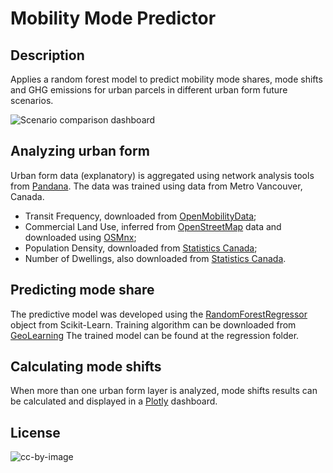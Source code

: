 # Mobility Mode Predictor

## Description
Applies a random forest model to predict mobility mode shares, 
mode shifts and GHG emissions for urban parcels in different
urban form future scenarios.

![](https://raw.githubusercontent.com/nicholas-martino/UrbanMobility/master/images/Dash_Experiments.png "Scenario comparison dashboard")

## Analyzing urban form
Urban form data (explanatory) is aggregated using network analysis tools from [Pandana](https://github.com/UDST/pandana). The data was trained using data from Metro Vancouver, Canada.
* Transit Frequency, downloaded from [OpenMobilityData](https://transitfeeds.com/p/translink-vancouver/29);
* Commercial Land Use, inferred from [OpenStreetMap](https://www.openstreetmap.org/) data and downloaded using [OSMnx](https://github.com/gboeing/osmnx);
* Population Density, downloaded from [Statistics Canada](https://www150.statcan.gc.ca/n1/pub/92-195-x/2011001/other-autre/pop/pop-eng.htm);
* Number of Dwellings, also downloaded from [Statistics Canada](https://www12.statcan.gc.ca/census-recensement/2016/ref/guides/001/98-500-x2016001-eng.cfm). 

## Predicting mode share
The predictive model was developed using the [RandomForestRegressor](https://scikit-learn.org/stable/modules/generated/sklearn.ensemble.RandomForestRegressor.html) 
object from Scikit-Learn. Training algorithm can be downloaded from [GeoLearning](https://github.com/nicholas-martino/GeoLearning/blob/master/_Mobility.py)
The trained model can be found at the regression folder.

## Calculating mode shifts
When more than one urban form layer is analyzed, mode shifts results can be calculated and displayed in a [Plotly](https://github.com/plotly/dash) dashboard.

## License
![cc-by-image](https://i.creativecommons.org/l/by/4.0/88x31.png)
